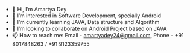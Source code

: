 - 👋 Hi, I’m Amartya Dey
- 👀 I’m interested in Software Development, specially Android
- 🌱 I’m currently learning JAVA, Data structure and Algorithm
- 💞️ I’m looking to collaborate on Android Project based on JAVA
- 📫 How to reach me: 
Email - amartyadey24@gmail.com, Phone - +91 8017848263 / +91 9123359755

<!---
AmartyaDey24/AmartyaDey24 is a ✨ special ✨ repository because its `README.md` (this file) appears on your GitHub profile.
You can click the Preview link to take a look at your changes.
--->
